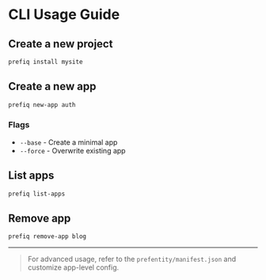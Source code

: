 # CLI Usage Guide

## Create a new project

```bash
prefiq install mysite
````

## Create a new app

```bash
prefiq new-app auth
```

### Flags

* `--base` - Create a minimal app
* `--force` - Overwrite existing app

## List apps

```bash
prefiq list-apps
```

## Remove app

```bash
prefiq remove-app blog
```

---

> For advanced usage, refer to the `prefentity/manifest.json` and customize app-level config.

```

